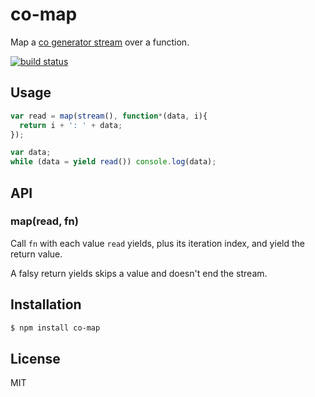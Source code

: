 
# co-map

  Map a [co generator stream](https://github.com/juliangruber/co-stream) over a
  function.
  
  [![build status](https://secure.travis-ci.org/juliangruber/co-map.png)](http://travis-ci.org/juliangruber/co-map)

## Usage

```js
var read = map(stream(), function*(data, i){
  return i + ': ' + data;
});

var data;
while (data = yield read()) console.log(data);
```

## API

### map(read, fn)

  Call `fn` with each value `read` yields, plus its iteration index, and yield
  the return value.
  
  A falsy return yields skips a value and doesn't end the stream.

## Installation

```bash
$ npm install co-map
```

## License

  MIT
